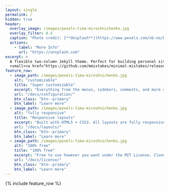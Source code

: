 ```yaml
---
layout: single
permalink: /
hidden: true
header:
  overlay_image: /images/pexels-tima-miroshnichenko.jpg
  overlay_filter: 0.5
  caption: "Photo credit: [**Unsplash**](https://www.pexels.com/nb-no/bilde/rom-maling-gra-malings-rulle-6474465/)"
  actions:
    - label: "More Info"
      url: "https://unsplash.com"
excerpt: >
  A flexible two-column Jekyll theme. Perfect for building personal sites, blogs, and portfolios.<br />
  <small><a href="https://github.com/mmistakes/minimal-mistakes/releases/tag/4.24.0">Latest release v4.24.0</a></small>
feature_row:
  - image_path: /images/pexels-tima-miroshnichenko.jpg
    alt: "customizable"
    title: "Super customizable"
    excerpt: "Everything from the menus, sidebars, comments, and more can be configured or set with YAML Front Matter."
    url: "/docs/configuration/"
    btn_class: "btn--primary"
    btn_label: "Learn more"
  - image_path: /images/pexels-tima-miroshnichenko.jpg
    alt: "fully responsive"
    title: "Responsive layouts"
    excerpt: "Built with HTML5 + CSS3. All layouts are fully responsive with helpers to augment your content."
    url: "/docs/layouts/"
    btn_class: "btn--primary"
    btn_label: "Learn more"
  - image_path: /images/pexels-tima-miroshnichenko.jpg
    alt: "100% free"
    title: "100% free"
    excerpt: "Free to use however you want under the MIT License. Clone it, fork it, customize it... whatever!"
    url: "/docs/license/"
    btn_class: "btn--primary"
    btn_label: "Learn more"      
---
```


{% include feature_row %}
